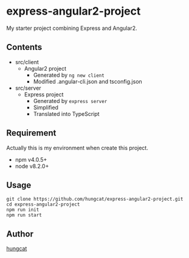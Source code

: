 # express-angular2-project

My starter project combining Express and Angular2.

## Contents
- src/client
  - Angular2 project
    - Generated by `ng new client`
    - Modified .angular-cli.json and tsconfig.json
- src/server
  - Express project
    - Generated by `express server`
    - Simplified
    - Translated into TypeScript

## Requirement
Actually this is my environment when create this project.
* npm v4.0.5+
* node v8.2.0+

## Usage
```
git clone https://github.com/hungcat/express-angular2-project.git
cd express-angular2-project
npm run init
npm run start
```

## Author
[hungcat](https://github.com/hungcat)
